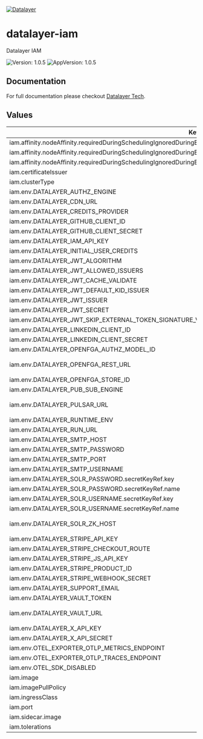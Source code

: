 [![Datalayer](https://assets.datalayer.tech/datalayer-25.svg)](https://datalayer.io)

# datalayer-iam

Datalayer IAM

![Version: 1.0.5](https://img.shields.io/badge/Version-1.0.5-informational?style=flat-square) ![AppVersion: 1.0.5](https://img.shields.io/badge/AppVersion-1.0.5-informational?style=flat-square)

## Documentation

For full documentation please checkout [Datalayer Tech](https://datalayer.tech).

## Values

| Key | Type | Default | Description |
|-----|------|---------|-------------|
| iam.affinity.nodeAffinity.requiredDuringSchedulingIgnoredDuringExecution.nodeSelectorTerms[0].matchExpressions[0].key | string | `"role.datalayer.io/api"` |  |
| iam.affinity.nodeAffinity.requiredDuringSchedulingIgnoredDuringExecution.nodeSelectorTerms[0].matchExpressions[0].operator | string | `"In"` |  |
| iam.affinity.nodeAffinity.requiredDuringSchedulingIgnoredDuringExecution.nodeSelectorTerms[0].matchExpressions[0].values[0] | string | `"true"` |  |
| iam.certificateIssuer | string | `"letsencrypt"` |  |
| iam.clusterType | string | `"any"` |  |
| iam.env.DATALAYER_AUTHZ_ENGINE | string | `"openfga"` |  |
| iam.env.DATALAYER_CDN_URL | string | `""` |  |
| iam.env.DATALAYER_CREDITS_PROVIDER | string | `""` |  |
| iam.env.DATALAYER_GITHUB_CLIENT_ID | string | `""` |  |
| iam.env.DATALAYER_GITHUB_CLIENT_SECRET | string | `""` |  |
| iam.env.DATALAYER_IAM_API_KEY | string | `""` |  |
| iam.env.DATALAYER_INITIAL_USER_CREDITS | string | `"500"` |  |
| iam.env.DATALAYER_JWT_ALGORITHM | string | `""` |  |
| iam.env.DATALAYER_JWT_ALLOWED_ISSUERS | string | `""` |  |
| iam.env.DATALAYER_JWT_CACHE_VALIDATE | string | `"true"` |  |
| iam.env.DATALAYER_JWT_DEFAULT_KID_ISSUER | string | `""` |  |
| iam.env.DATALAYER_JWT_ISSUER | string | `"https://id.datalayer.run"` |  |
| iam.env.DATALAYER_JWT_SECRET | string | `""` |  |
| iam.env.DATALAYER_JWT_SKIP_EXTERNAL_TOKEN_SIGNATURE_VERIFICATION | string | `"false"` |  |
| iam.env.DATALAYER_LINKEDIN_CLIENT_ID | string | `""` |  |
| iam.env.DATALAYER_LINKEDIN_CLIENT_SECRET | string | `""` |  |
| iam.env.DATALAYER_OPENFGA_AUTHZ_MODEL_ID | string | `""` |  |
| iam.env.DATALAYER_OPENFGA_REST_URL | string | `"http://datalayer-openfga.datalayer-openfga.svc.cluster.local:8080"` |  |
| iam.env.DATALAYER_OPENFGA_STORE_ID | string | `""` |  |
| iam.env.DATALAYER_PUB_SUB_ENGINE | string | `"pulsar"` |  |
| iam.env.DATALAYER_PULSAR_URL | string | `"pulsar://datalayer-pulsar-broker.datalayer-pulsar.svc.cluster.local:6650"` |  |
| iam.env.DATALAYER_RUNTIME_ENV | string | `"prod"` |  |
| iam.env.DATALAYER_RUN_URL | string | `""` |  |
| iam.env.DATALAYER_SMTP_HOST | string | `""` |  |
| iam.env.DATALAYER_SMTP_PASSWORD | string | `""` |  |
| iam.env.DATALAYER_SMTP_PORT | string | `"0"` |  |
| iam.env.DATALAYER_SMTP_USERNAME | string | `""` |  |
| iam.env.DATALAYER_SOLR_PASSWORD.secretKeyRef.key | string | `"password"` |  |
| iam.env.DATALAYER_SOLR_PASSWORD.secretKeyRef.name | string | `"solr-basic-auth"` |  |
| iam.env.DATALAYER_SOLR_USERNAME.secretKeyRef.key | string | `"username"` |  |
| iam.env.DATALAYER_SOLR_USERNAME.secretKeyRef.name | string | `"solr-basic-auth"` |  |
| iam.env.DATALAYER_SOLR_ZK_HOST | string | `"solr-datalayer-solrcloud-zookeeper-headless.datalayer-solr.svc.cluster.local"` |  |
| iam.env.DATALAYER_STRIPE_API_KEY | string | `""` |  |
| iam.env.DATALAYER_STRIPE_CHECKOUT_ROUTE | string | `"checkout"` |  |
| iam.env.DATALAYER_STRIPE_JS_API_KEY | string | `""` |  |
| iam.env.DATALAYER_STRIPE_PRODUCT_ID | string | `""` |  |
| iam.env.DATALAYER_STRIPE_WEBHOOK_SECRET | string | `""` |  |
| iam.env.DATALAYER_SUPPORT_EMAIL | string | `""` |  |
| iam.env.DATALAYER_VAULT_TOKEN | string | `""` |  |
| iam.env.DATALAYER_VAULT_URL | string | `"http://datalayer-vault-internal.datalayer-vault.svc.cluster.local:8200"` |  |
| iam.env.DATALAYER_X_API_KEY | string | `""` |  |
| iam.env.DATALAYER_X_API_SECRET | string | `""` |  |
| iam.env.OTEL_EXPORTER_OTLP_METRICS_ENDPOINT | string | `""` |  |
| iam.env.OTEL_EXPORTER_OTLP_TRACES_ENDPOINT | string | `""` |  |
| iam.env.OTEL_SDK_DISABLED | string | `"false"` |  |
| iam.image | string | `"datalayer/iam:1.0.5"` |  |
| iam.imagePullPolicy | string | `"Always"` |  |
| iam.ingressClass | string | `"datalayer-traefik"` |  |
| iam.port | int | `9700` |  |
| iam.sidecar.image | string | `"datalayer/whoami:0.0.6"` |  |
| iam.tolerations | object | `{}` |  |

